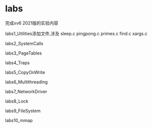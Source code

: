 # labs
完成xv6 2021版的实验内容

labs1_Utilities添加文件,涉及
sleep.c  pingpong.c  primes.c  find.c xargs.c

labs2_SystemCalls

labs3_PageTables

labs4_Traps

labs5_CopyOnWrite

labs6_Multithreading

labs7_NetworkDriver

labs8_Lock

labs9_FileSystem

labs10_mmap